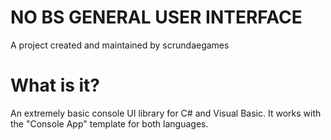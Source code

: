 # NO BS GENERAL USER INTERFACE
A project created and maintained by scrundaegames

# What is it?
An extremely basic console UI library for C# and Visual Basic. It works with the "Console App" template for both languages.
